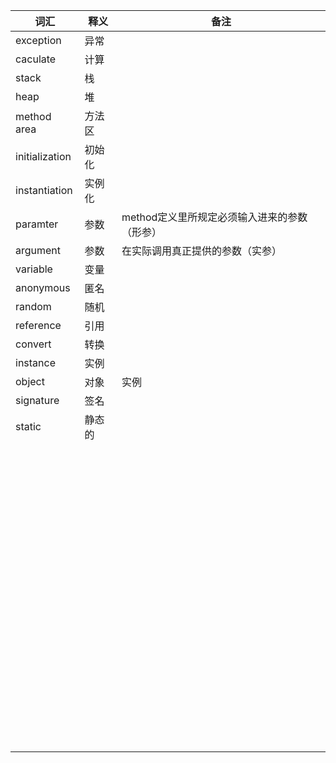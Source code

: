 | 词汇           | 释义   | 备注                                         |
| -------------- | ------ | -------------------------------------------- |
| exception      | 异常   |                                              |
| caculate       | 计算   |                                              |
| stack          | 栈     |                                              |
| heap           | 堆     |                                              |
| method area    | 方法区 |                                              |
| initialization | 初始化 |                                              |
| instantiation  | 实例化 |                                              |
| paramter       | 参数   | method定义里所规定必须输入进来的参数（形参） |
| argument       | 参数   | 在实际调用真正提供的参数（实参）             |
| variable       | 变量   |                                              |
| anonymous      | 匿名   |                                              |
| random         | 随机   |                                              |
| reference      | 引用   |                                              |
| convert        | 转换   |                                              |
| instance       | 实例   |                                              |
| object         | 对象   | 实例                                         |
| signature      | 签名   |                                              |
| static         | 静态的 |                                              |
|                |        |                                              |
|                |        |                                              |
|                |        |                                              |
|                |        |                                              |
|                |        |                                              |
|                |        |                                              |
|                |        |                                              |
|                |        |                                              |
|                |        |                                              |
|                |        |                                              |
|                |        |                                              |
|                |        |                                              |
|                |        |                                              |
|                |        |                                              |
|                |        |                                              |
|                |        |                                              |
|                |        |                                              |
|                |        |                                              |
|                |        |                                              |
|                |        |                                              |
|                |        |                                              |
|                |        |                                              |
|                |        |                                              |
|                |        |                                              |
|                |        |                                              |
|                |        |                                              |
|                |        |                                              |
|                |        |                                              |
|                |        |                                              |
|                |        |                                              |
|                |        |                                              |
|                |        |                                              |
|                |        |                                              |
|                |        |                                              |
|                |        |                                              |
|                |        |                                              |
|                |        |                                              |
|                |        |                                              |
|                |        |                                              |
|                |        |                                              |
|                |        |                                              |
|                |        |                                              |
|                |        |                                              |
|                |        |                                              |
|                |        |                                              |
|                |        |                                              |
|                |        |                                              |
|                |        |                                              |
|                |        |                                              |
|                |        |                                              |
|                |        |                                              |
|                |        |                                              |
|                |        |                                              |
|                |        |                                              |
|                |        |                                              |
|                |        |                                              |
|                |        |                                              |
|                |        |                                              |
|                |        |                                              |
|                |        |                                              |
|                |        |                                              |
|                |        |                                              |
|                |        |                                              |
|                |        |                                              |
|                |        |                                              |
|                |        |                                              |
|                |        |                                              |
|                |        |                                              |
|                |        |                                              |
|                |        |                                              |
|                |        |                                              |
|                |        |                                              |
|                |        |                                              |
|                |        |                                              |
|                |        |                                              |
|                |        |                                              |
|                |        |                                              |
|                |        |                                              |
|                |        |                                              |
|                |        |                                              |
|                |        |                                              |
|                |        |                                              |


